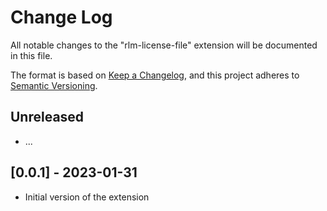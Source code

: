 # Change Log
All notable changes to the "rlm-license-file" extension will be documented in this file.

The format is based on [Keep a Changelog](https://keepachangelog.com/en/1.0.0/),
and this project adheres to [Semantic Versioning](https://semver.org/spec/v2.0.0.html).

## Unreleased
- ...

## [0.0.1] - 2023-01-31

- Initial version of the extension